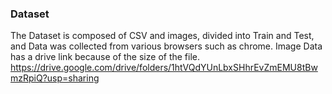 ### Dataset
The Dataset is composed of CSV and images, divided into Train and Test, and Data was collected from various browsers such as chrome.
Image Data has a drive link because of the size of the file.
<https://drive.google.com/drive/folders/1htVQdYUnLbxSHhrEvZmEMU8tBwmzRpiQ?usp=sharing>
